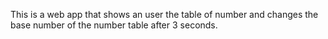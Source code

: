 This is a web app that shows an user the table of number and changes the base number of the number table after 3 seconds.

